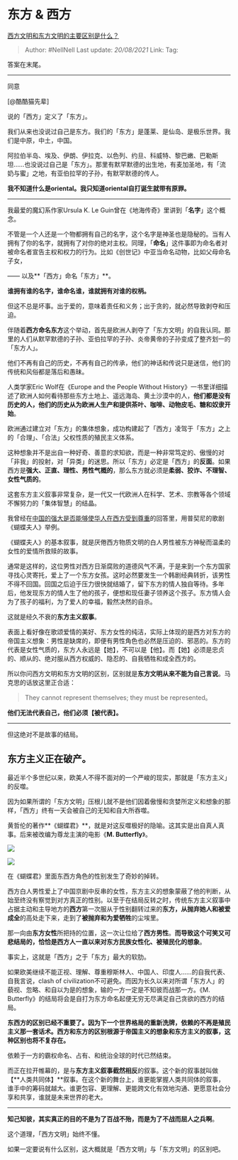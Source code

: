 # 东方 & 西方
[西方文明和东方文明的主要区别是什么？](https://www.zhihu.com/question/368514047/answer/1341100860)

> Author: #NellNell
> Last update: *20/08/2021*
> Link:
> Tag:

答案在末尾。

---

同意

[@酷酷猫先辈]

说的「西方」定义了「东方」。

我们从来也没说过自己是东方。我们的「东方」是蓬莱、是仙岛、是极乐世界。我们是中原，中土，中国。

阿拉伯半岛、埃及、伊朗、伊拉克、以色列、约旦、科威特、黎巴嫩、巴勒斯坦……也没说过自己是「东方」。那里有默罕默德的出生地，有麦加圣地，有「流奶与蜜」之地，有亚伯拉罕的子孙，有默罕默德的传人。

**我不知道什么是oriental。我只知道oriental自打诞生就带有原罪。**

---

我最爱的魔幻系作家Ursula K. Le Guin曾在《地海传奇》里讲到「**名字**」这个概念。

不管是一个人还是一个物都拥有自己的名字，这个名字是神圣也是隐秘的。当有人拥有了你的名字，就拥有了对你的绝对主权。同理，「**命名**」这件事即为命名者对被命名者宣告主权和权力的行为。比如《创世记》中亚当命名动物，比如父母命名子女，

—— 以及**「西方」命名「东方」**。

**谁拥有谁的名字，谁命名谁，谁就拥有对谁的权柄。**

但这不总是坏事。出于爱的，意味着责任和义务；出于贪的，就必然导致剥夺和压迫。

伴随着**西方命名东方**这个举动，首先是欧洲人剥夺了「东方文明」的自我认同。那里的人们从默罕默德的子孙、亚伯拉罕的子孙、炎帝黄帝的子孙变成了整齐划一的「东方人」。

他们不再有自己的历史，不再有自己的传承，他们的神话和传说只是迷信，他们的传统和风俗都是落后和愚昧。

人类学家Eric Wolf在《Europe and the People Without History》一书里详细描述了欧洲人如何看待那些东方土地上、遥远海岛、黄土沙漠中的人，**他们都是没有历史的人，他们的历史从为欧洲人生产和提供茶叶、咖啡、动物皮毛、糖和奴隶开始**。

欧洲通过建立对「东方」的集体想象，成功构建起了「西方」凌驾于「东方」之上的「合理」、「合法」父权性质的殖民主义体系。

这种想象并不是出自一种好奇、善意的求知欲，而是一种非常笃定的、傲慢的对「非我」的投射，对「异类」的迷思。所以「东方」必定是「西方」的**反面**。如果西方是**强大、正直、理性、男性气概的**，那么东方就必须是**柔弱、狡诈、不理智、女性气质的**。

这套东方主义叙事非常复杂，是一代又一代欧洲人在科学、艺术、宗教等各个领域不懈努力的「集体智慧」的结晶。

我曾经在[中国的强大是否能够使华人在西方受到尊重](https://www.zhihu.com/question/30259695/answer/643592298)的回答里，用普契尼的歌剧《蝴蝶夫人》举例。

《蝴蝶夫人》的基本叙事，就是厌倦西方物质文明的白人男性被东方神秘而温柔的女性的爱情所救赎的故事。

通常是这样的，这位男性对西方日渐腐败的道德风气不满，于是来到一个东方国家寻找心灵寄托，爱上了一个东方女孩。这时必然要发生一个韩剧经典转折，该男性不得不回国。回国之后迫于压力很快就结婚了，留下东方的情人独自等待。多年后，他发现东方的情人生了他的孩子，便想和现任妻子领养这个孩子。东方情人会为了孩子的福利，为了爱人的幸福，毅然决然的自杀。

这就是经久不衰的**东方主义叙事**。

表面上看好像在歌颂爱情的美好、东方女性的纯洁，实际上体现的是西方对东方的帝国主义想象：男性是缺席的，即便有男性角色也必然是压迫的、邪恶的。东方的代表是女性气质的，东方人永远是【她】，不可以是【他】。而【她】必须是忠贞的、顺从的、绝对服从西方权威的、隐忍的、自我牺牲和成全西方的。

所以你问西方文明和东方文明的区别，区别就是**东方文明从来不能为自己言说**。马克思的话放这里正合适：

> They cannot represent themselves; they must be represented。

**他们无法代表自己，他们必须【被代表】。**

---

但这绝对不是故事的结局。

## 东方主义正在破产。

最近半个多世纪以来，欧美人不得不面对的一个严峻的现实，那就是「东方主义」的反噬。

因为如果所谓的「东方文明」压根儿就不是他们因着傲慢和贪婪所定义和想象的那样，「西方」终有一天会被自己的无知和自大所吞噬。

黄哲伦的著作**《蝴蝶君》**，就是对这反噬极好的隐喻。这其实是出自真人真事。后来被改编为尊龙主演的电影《**M. Butterfly**》。

![](https://pic2.zhimg.com/50/v2-cdc3ae8f7f9e27de9c85c570d79e3a17_720w.jpg?source=c8b7c179)

![](https://pic2.zhimg.com/80/v2-cdc3ae8f7f9e27de9c85c570d79e3a17_720w.jpg?source=c8b7c179)

在《蝴蝶君》里面东西方角色的性别发生了奇妙的掉转。

西方白人男性爱上了中国京剧中反串的女性，东方主义的想象蒙蔽了他的判断，从始至终没有察觉到对方真正的性别。以至于在结局反转之时，传统东方主义叙事中占据主动和主导地方的**西方**第一次服从于性别翻转过来的**东方，**从**抛弃她人和被爱成全**的高处走下来，走到了**被抛弃和为爱牺牲**的尘埃里。

那一向由**东方女性**所把持的位置，这一次让位给了**西方男性**。**而导致这个可笑又可悲结局的，恰恰是西方人一直以来对东方民族女性化、被殖民化的想象**。

事实上，这就是「西方」之于「东方」最大的软肋。

如果欧美继续不能正视、理解、尊重穆斯林人、中国人、印度人……的自我代表、自我言说，clash of civilization不可避免。而因为长久以来对所谓「东方人」的藐视、忽略、和自以为是的想象，输的一方一定是不知彼而战那一方。《M. Butterfly》的结局将会是自打为东方命名起便无穷无尽满足自己贪欲的西方的结局。

**东西方的区别已经不重要了。因为下一个世界格局的重新洗牌，依赖的不再是殖民主义那一套话术。西方和东方的区别根源于帝国主义的想象和东方主义的叙事，这种区别也将不复存在。**

依赖于一方的霸权命名、占有、和统治全球的时代已然结束。

而正在拉开帷幕的，是与**东方主义叙事截然相反**的叙事。这个新的叙事就叫做【**人类共同体】**叙事。在这个新的舞台上，谁更能掌握人类共同体的叙事，谁手中的筹码就越大。谁更包容、更理解、更能跨文化有效地沟通、更愿意社会分享和共享，谁就是未来世界的老大。

---

**知己知彼，其实真正的目的不是为了百战不殆，而是为了不战而屈人之兵啊**。

这个道理，「西方文明」始终不懂。

如果一定要说有什么区别，这大概就是「西方文明」与「东方文明」的区别吧。
